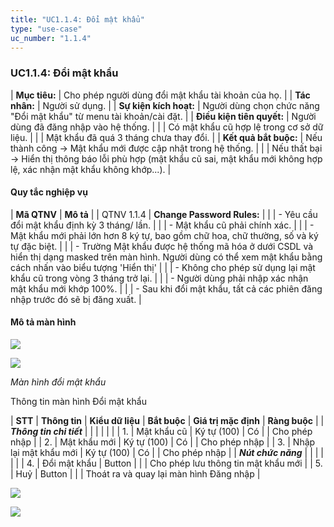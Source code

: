 ```yaml
---
title: "UC1.1.4: Đổi mật khẩu"
type: "use-case"
uc_number: "1.1.4"
---
```


### UC1.1.4: Đổi mật khẩu

| **Mục tiêu:** | Cho phép người dùng đổi mật khẩu tài khoản của họ. |
| **Tác nhân:** | Người sử dụng. |
| **Sự kiện kích hoạt:** | Người dùng chọn chức năng "Đổi mật khẩu" từ menu tài khoản/cài đặt. |
| **Điều kiện tiên quyết:** | Người dùng đã đăng nhập vào hệ thống. |
|  | Có mật khẩu cũ hợp lệ trong cơ sở dữ liệu. |
|  | Mật khẩu đã quá 3 tháng chưa thay đổi. |
| **Kết quả bắt buộc:** | Nếu thành công → Mật khẩu mới được cập nhật trong hệ thống. |
|  | Nếu thất bại → Hiển thị thông báo lỗi phù hợp (mật khẩu cũ sai, mật khẩu mới không hợp lệ, xác nhận mật khẩu không khớp...). |

#### Quy tắc nghiệp vụ

| **Mã QTNV** | **Mô tả** |
| QTNV 1.1.4 | **Change Password Rules:** |
|  | - Yêu cầu đổi mật khẩu định kỳ 3 tháng/ lần. |
|  | - Mật khẩu cũ phải chính xác. |
|  | - Mật khẩu mới phải lớn hơn 8 ký tự, bao gồm chữ hoa, chữ thường, số và ký tự đặc biệt. |
|  | - Trường Mật khẩu được hệ thống mã hóa ở dưới CSDL và hiển thị dạng masked trên màn hình. Người dùng có thể xem mật khẩu bằng cách nhấn vào biểu tượng \'Hiển thị\' |
|  | - Không cho phép sử dụng lại mật khẩu cũ trong vòng 3 tháng trở lại. |
|  | - Người dùng phải nhập xác nhận mật khẩu mới khớp 100%. |
|  | - Sau khi đổi mật khẩu, tất cả các phiên đăng nhập trước đó sẽ bị đăng xuất. |

#### Mô tả màn hình

![](media/image109.png)

![](media/image106.png)

*Màn hình đổi mật khẩu*

Thông tin màn hình Đổi mật khẩu

| **STT** | **Thông tin** | **Kiểu dữ liệu** | **Bắt buộc** | **Giá trị mặc định** | **Ràng buộc** |
| ***Thông tin chi tiết*** |  |  |  |  |  |
| 1. | Mật khẩu cũ | Ký tự (100) | Có |  | Cho phép nhập |
| 2. | Mật khẩu mới | Ký tự (100) | Có |  | Cho phép nhập |
| 3. | Nhập lại mật khẩu mới | Ký tự (100) | Có |  | Cho phép nhập |
| ***Nút chức năng*** |  |  |  |  |  |
| 4. | Đổi mật khẩu | Button |  |  | Cho phép lưu thông tin mật khẩu mới |
| 5. | Huỷ | Button |  |  | Thoát ra và quay lại màn hình Đăng nhập |

![](media/image112.png)

![](media/image108.png)
